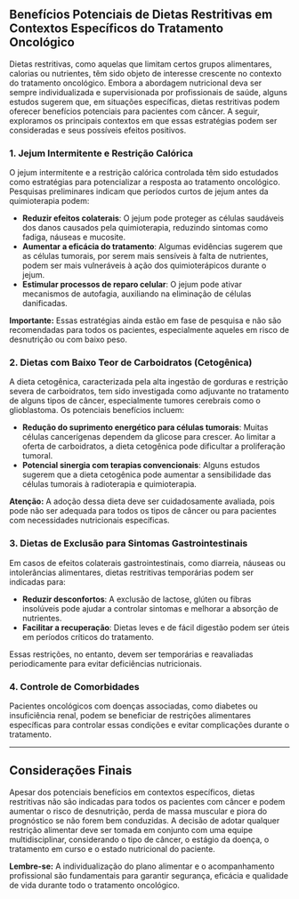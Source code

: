 
## Benefícios Potenciais de Dietas Restritivas em Contextos Específicos do Tratamento Oncológico

Dietas restritivas, como aquelas que limitam certos grupos alimentares, calorias ou nutrientes, têm sido objeto de interesse crescente no contexto do tratamento oncológico. Embora a abordagem nutricional deva ser sempre individualizada e supervisionada por profissionais de saúde, alguns estudos sugerem que, em situações específicas, dietas restritivas podem oferecer benefícios potenciais para pacientes com câncer. A seguir, exploramos os principais contextos em que essas estratégias podem ser consideradas e seus possíveis efeitos positivos.

### 1. **Jejum Intermitente e Restrição Calórica**

O jejum intermitente e a restrição calórica controlada têm sido estudados como estratégias para potencializar a resposta ao tratamento oncológico. Pesquisas preliminares indicam que períodos curtos de jejum antes da quimioterapia podem:

- **Reduzir efeitos colaterais**: O jejum pode proteger as células saudáveis dos danos causados pela quimioterapia, reduzindo sintomas como fadiga, náuseas e mucosite.
- **Aumentar a eficácia do tratamento**: Algumas evidências sugerem que as células tumorais, por serem mais sensíveis à falta de nutrientes, podem ser mais vulneráveis à ação dos quimioterápicos durante o jejum.
- **Estimular processos de reparo celular**: O jejum pode ativar mecanismos de autofagia, auxiliando na eliminação de células danificadas.

**Importante:** Essas estratégias ainda estão em fase de pesquisa e não são recomendadas para todos os pacientes, especialmente aqueles em risco de desnutrição ou com baixo peso.

### 2. **Dietas com Baixo Teor de Carboidratos (Cetogênica)**

A dieta cetogênica, caracterizada pela alta ingestão de gorduras e restrição severa de carboidratos, tem sido investigada como adjuvante no tratamento de alguns tipos de câncer, especialmente tumores cerebrais como o glioblastoma. Os potenciais benefícios incluem:

- **Redução do suprimento energético para células tumorais**: Muitas células cancerígenas dependem da glicose para crescer. Ao limitar a oferta de carboidratos, a dieta cetogênica pode dificultar a proliferação tumoral.
- **Potencial sinergia com terapias convencionais**: Alguns estudos sugerem que a dieta cetogênica pode aumentar a sensibilidade das células tumorais à radioterapia e quimioterapia.

**Atenção:** A adoção dessa dieta deve ser cuidadosamente avaliada, pois pode não ser adequada para todos os tipos de câncer ou para pacientes com necessidades nutricionais específicas.

### 3. **Dietas de Exclusão para Sintomas Gastrointestinais**

Em casos de efeitos colaterais gastrointestinais, como diarreia, náuseas ou intolerâncias alimentares, dietas restritivas temporárias podem ser indicadas para:

- **Reduzir desconfortos**: A exclusão de lactose, glúten ou fibras insolúveis pode ajudar a controlar sintomas e melhorar a absorção de nutrientes.
- **Facilitar a recuperação**: Dietas leves e de fácil digestão podem ser úteis em períodos críticos do tratamento.

Essas restrições, no entanto, devem ser temporárias e reavaliadas periodicamente para evitar deficiências nutricionais.

### 4. **Controle de Comorbidades**

Pacientes oncológicos com doenças associadas, como diabetes ou insuficiência renal, podem se beneficiar de restrições alimentares específicas para controlar essas condições e evitar complicações durante o tratamento.

---

## Considerações Finais

Apesar dos potenciais benefícios em contextos específicos, dietas restritivas não são indicadas para todos os pacientes com câncer e podem aumentar o risco de desnutrição, perda de massa muscular e piora do prognóstico se não forem bem conduzidas. A decisão de adotar qualquer restrição alimentar deve ser tomada em conjunto com uma equipe multidisciplinar, considerando o tipo de câncer, o estágio da doença, o tratamento em curso e o estado nutricional do paciente.

**Lembre-se:** A individualização do plano alimentar e o acompanhamento profissional são fundamentais para garantir segurança, eficácia e qualidade de vida durante todo o tratamento oncológico.
```
